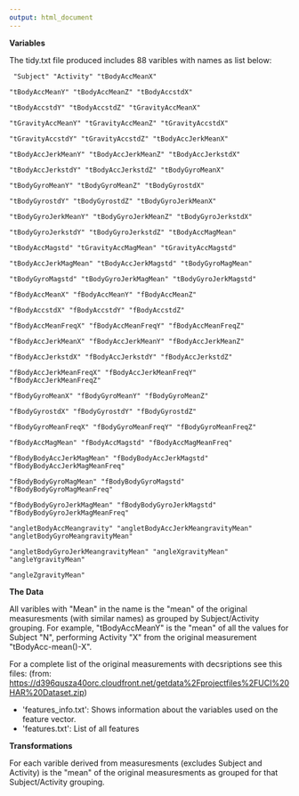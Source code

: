 ```yaml
---
output: html_document
---
```

<b>Variables</b>

The tidy.txt file produced includes 88 varibles with names as list below:<p>
<code>
"Subject"                           "Activity"                          "tBodyAccMeanX"                    
"tBodyAccMeanY"                     "tBodyAccMeanZ"                     "tBodyAccstdX"                     
"tBodyAccstdY"                      "tBodyAccstdZ"                      "tGravityAccMeanX"                 
"tGravityAccMeanY"                  "tGravityAccMeanZ"                  "tGravityAccstdX"                  
"tGravityAccstdY"                   "tGravityAccstdZ"                   "tBodyAccJerkMeanX"                
"tBodyAccJerkMeanY"                 "tBodyAccJerkMeanZ"                 "tBodyAccJerkstdX"                 
"tBodyAccJerkstdY"                  "tBodyAccJerkstdZ"                  "tBodyGyroMeanX"                   
"tBodyGyroMeanY"                    "tBodyGyroMeanZ"                    "tBodyGyrostdX"                    
"tBodyGyrostdY"                     "tBodyGyrostdZ"                     "tBodyGyroJerkMeanX"               
"tBodyGyroJerkMeanY"                "tBodyGyroJerkMeanZ"                "tBodyGyroJerkstdX"                
"tBodyGyroJerkstdY"                 "tBodyGyroJerkstdZ"                 "tBodyAccMagMean"                  
"tBodyAccMagstd"                    "tGravityAccMagMean"                "tGravityAccMagstd"                
"tBodyAccJerkMagMean"               "tBodyAccJerkMagstd"                "tBodyGyroMagMean"                 
"tBodyGyroMagstd"                   "tBodyGyroJerkMagMean"              "tBodyGyroJerkMagstd"              
"fBodyAccMeanX"                     "fBodyAccMeanY"                     "fBodyAccMeanZ"                    
"fBodyAccstdX"                      "fBodyAccstdY"                      "fBodyAccstdZ"                     
"fBodyAccMeanFreqX"                 "fBodyAccMeanFreqY"                 "fBodyAccMeanFreqZ"                
"fBodyAccJerkMeanX"                 "fBodyAccJerkMeanY"                 "fBodyAccJerkMeanZ"                
"fBodyAccJerkstdX"                  "fBodyAccJerkstdY"                  "fBodyAccJerkstdZ"                 
"fBodyAccJerkMeanFreqX"             "fBodyAccJerkMeanFreqY"             "fBodyAccJerkMeanFreqZ"            
"fBodyGyroMeanX"                    "fBodyGyroMeanY"                    "fBodyGyroMeanZ"                   
"fBodyGyrostdX"                     "fBodyGyrostdY"                     "fBodyGyrostdZ"                    
"fBodyGyroMeanFreqX"                "fBodyGyroMeanFreqY"                "fBodyGyroMeanFreqZ"               
"fBodyAccMagMean"                   "fBodyAccMagstd"                    "fBodyAccMagMeanFreq"              
"fBodyBodyAccJerkMagMean"           "fBodyBodyAccJerkMagstd"            "fBodyBodyAccJerkMagMeanFreq"      
"fBodyBodyGyroMagMean"              "fBodyBodyGyroMagstd"               "fBodyBodyGyroMagMeanFreq"         
"fBodyBodyGyroJerkMagMean"          "fBodyBodyGyroJerkMagstd"           "fBodyBodyGyroJerkMagMeanFreq"     
"angletBodyAccMeangravity"          "angletBodyAccJerkMeangravityMean"  "angletBodyGyroMeangravityMean"    
"angletBodyGyroJerkMeangravityMean" "angleXgravityMean"                 "angleYgravityMean"                
"angleZgravityMean"
</code>

<b>The Data</b>

All varibles with "Mean" in the name is the "mean" of the original measuresments (with similar names) as grouped
by Subject/Activity grouping.  For example, "tBodyAccMeanY" is the "mean" of all the values for Subject "N", performing
Activity "X" from the original measurement "tBodyAcc-mean()-X".

For a complete list of the original measurements with decsriptions see this files: (from: https://d396qusza40orc.cloudfront.net/getdata%2Fprojectfiles%2FUCI%20HAR%20Dataset.zip)<p>
<ul>
<li>'features_info.txt': Shows information about the variables used on the feature vector.</li>
<li>'features.txt': List of all features</li>
</ul>




<b>Transformations</b>

For each varible derived from measuresments (excludes Subject and Activity) is the "mean" of the original measuresments as grouped
for that Subject/Activity grouping.
